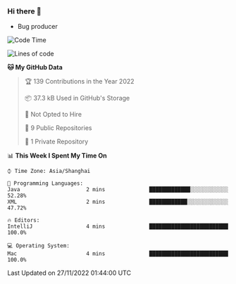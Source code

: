 ### Hi there 👋
* Bug producer
<!--START_SECTION:waka-->
![Code Time](http://img.shields.io/badge/Code%20Time-828%20hrs%208%20mins-blue)

![Lines of code](https://img.shields.io/badge/From%20Hello%20World%20I%27ve%20Written-34%20Thousand%20lines%20of%20code-blue)

**🐱 My GitHub Data** 

> 🏆 139 Contributions in the Year 2022
 > 
> 📦 37.3 kB Used in GitHub's Storage 
 > 
> 🚫 Not Opted to Hire
 > 
> 📜 9 Public Repositories 
 > 
> 🔑 1 Private Repository 
 > 
📊 **This Week I Spent My Time On** 

```text
⌚︎ Time Zone: Asia/Shanghai

💬 Programming Languages: 
Java                     2 mins              █████████████░░░░░░░░░░░░   52.28% 
XML                      2 mins              ████████████░░░░░░░░░░░░░   47.72%

🔥 Editors: 
IntelliJ                 4 mins              █████████████████████████   100.0%

💻 Operating System: 
Mac                      4 mins              █████████████████████████   100.0%

```


 Last Updated on 27/11/2022 01:44:00 UTC
<!--END_SECTION:waka-->

